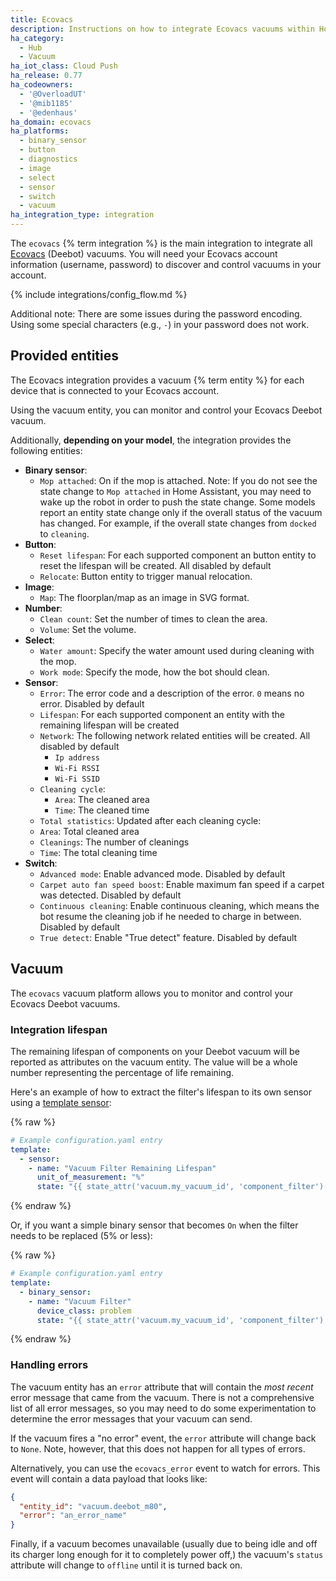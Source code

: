 ```yaml
---
title: Ecovacs
description: Instructions on how to integrate Ecovacs vacuums within Home Assistant.
ha_category:
  - Hub
  - Vacuum
ha_iot_class: Cloud Push
ha_release: 0.77
ha_codeowners:
  - '@OverloadUT'
  - '@mib1185'
  - '@edenhaus'
ha_domain: ecovacs
ha_platforms:
  - binary_sensor
  - button
  - diagnostics
  - image
  - select
  - sensor
  - switch
  - vacuum
ha_integration_type: integration
---
```


The `ecovacs` {% term integration %} is the main integration to integrate all [Ecovacs](https://www.ecovacs.com) (Deebot) vacuums. You will need your Ecovacs account information (username, password) to discover and control vacuums in your account.

{% include integrations/config_flow.md %}

Additional note: There are some issues during the password encoding. Using some special characters (e.g., `-`) in your password does not work.

## Provided entities

The Ecovacs integration provides a vacuum {% term entity %} for each device that is connected to your Ecovacs account.

Using the vacuum entity, you can monitor and control your Ecovacs Deebot vacuum.

Additionally, **depending on your model**, the integration provides the following entities:

- **Binary sensor**: 
  - `Mop attached`: On if the mop is attached. Note: If you do not see the state change to `Mop attached` in Home Assistant, you may need to wake up the robot in order to push the state change. Some models report an entity state change only if the overall status of the vacuum has changed. For example, if the overall state changes from `docked` to `cleaning`.
- **Button**:
  - `Reset lifespan`: For each supported component an button entity to reset the lifespan will be created. All disabled by default
  - `Relocate`: Button entity to trigger manual relocation.
- **Image**:
  - `Map`: The floorplan/map as an image in SVG format.
- **Number**:
  - `Clean count`: Set the number of times to clean the area.
  - `Volume`: Set the volume.
- **Select**:
  - `Water amount`: Specify the water amount used during cleaning with the mop.
  - `Work mode`: Specify the mode, how the bot should clean.
- **Sensor**:
  - `Error`: The error code and a description of the error. `0` means no error. Disabled by default
  - `Lifespan`: For each supported component an entity with the remaining lifespan will be created
  - `Network`: The following network related entities will be created. All disabled by default
    - `Ip address`
    - `Wi-Fi RSSI`
    - `Wi-Fi SSID`
  - `Cleaning cycle`:
    - `Area`: The cleaned area
    - `Time`: The cleaned time
  -  `Total statistics`: Updated after each cleaning cycle:
    - `Area`: Total cleaned area
    - `Cleanings`: The number of cleanings
    - `Time`: The total cleaning time
- **Switch**:
  - `Advanced mode`: Enable advanced mode. Disabled by default
  - `Carpet auto fan speed boost`: Enable maximum fan speed if a carpet was detected. Disabled by default
  - `Continuous cleaning`: Enable continuous cleaning, which means the bot resume the cleaning job if he needed to charge in between. Disabled by default
  - `True detect`: Enable "True detect" feature. Disabled by default

## Vacuum

The `ecovacs` vacuum platform allows you to monitor and control your Ecovacs Deebot vacuums.

### Integration lifespan

The remaining lifespan of components on your Deebot vacuum will be reported as attributes on the vacuum entity. The value will be a whole number representing the percentage of life remaining.

Here's an example of how to extract the filter's lifespan to its own sensor using a [template sensor](/integrations/template):

{% raw %}

```yaml
# Example configuration.yaml entry
template:
  - sensor:
    - name: "Vacuum Filter Remaining Lifespan"
      unit_of_measurement: "%"
      state: "{{ state_attr('vacuum.my_vacuum_id', 'component_filter') }}"
```

{% endraw %}

Or, if you want a simple binary sensor that becomes `On` when the filter needs to be replaced (5% or less):

{% raw %}

```yaml
# Example configuration.yaml entry
template:
  - binary_sensor:
    - name: "Vacuum Filter"
      device_class: problem
      state: "{{ state_attr('vacuum.my_vacuum_id', 'component_filter') <= 5 }}"
```

{% endraw %}

### Handling errors

The vacuum entity has an `error` attribute that will contain the _most recent_ error message that came from the vacuum. There is not a comprehensive list of all error messages, so you may need to do some experimentation to determine the error messages that your vacuum can send.

If the vacuum fires a "no error" event, the `error` attribute will change back to `None`. Note, however, that this does not happen for all types of errors.

Alternatively, you can use the `ecovacs_error` event to watch for errors. This event will contain a data payload that looks like:

```json
{
  "entity_id": "vacuum.deebot_m80",
  "error": "an_error_name"
}
```

Finally, if a vacuum becomes unavailable (usually due to being idle and off its charger long enough for it to completely power off,) the vacuum's `status` attribute will change to `offline` until it is turned back on.
